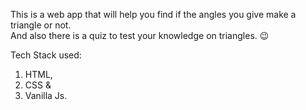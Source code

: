 This is a web app that will help you find if the angles you give make a triangle or not. <br>
And also there is a quiz to test your knowledge on triangles. 😉 <br>

Tech Stack used: <br>
1. HTML, <br>
2. CSS &  <br>
3. Vanilla Js. <br>


